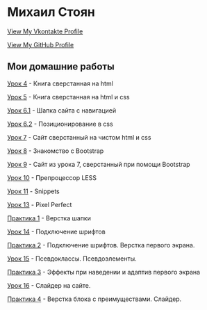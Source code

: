 # Михаил Стоян
[View My Vkontakte Profile](https://vk.com/stoyan)


[View My GitHub Profile](https://github.com/drsebastian)
 

Мои домашние работы
------


[Урок 4](https://drsebastian.github.io/lesson_4/) - Книга сверстанная на html  


[Урок 5](https://drsebastian.github.io/lesson_5/) - Книга сверстанная на html и css 


[Урок 6.1](https://drsebastian.github.io/lesson_5/) - Шапка сайта с навигацией  


[Урок 6.2](https://drsebastian.github.io/lesson_6.2/) - Позиционирование в css  


[Урок 7](https://drsebastian.github.io/lesson_7/) - Сайт сверстанный на чистом html и css  


[Урок 8](https://drsebastian.github.io/lesson_8/) - Знакомство с Bootstrap  


[Урок 9](https://drsebastian.github.io/lesson_9/) - Сайт из урока 7, сверстанный при помощи Bootstrap 


[Урок 10](https://drsebastian.github.io/lesson_10/) - Препроцессор LESS  


[Урок 11](https://drsebastian.github.io/lesson_11/) - Snippets  


[Урок 13](https://drsebastian.github.io/lesson_13/) - Pixel Perfect


[Практика 1](https://drsebastian.github.io/practice_1/) - Верстка шапки


[Урок 14](https://drsebastian.github.io/lesson_14/) - Подключение шрифтов


[Практика 2](https://drsebastian.github.io/practice_2/) - Подключение шрифтов. Верстка первого экрана. 


[Урок 15](https://drsebastian.github.io/lesson_15/) - Псевдоклассы. Псевдоэлементы.


[Практика 3](https://drsebastian.github.io/practice_3/) - Эффекты при наведении и адаптив первого экрана 


[Урок 16](drsebastian.github.io/lesson_16/) - Слайдер на сайте. 


[Практика 4](drsebastian.github.io/practice_4/) - Верстка блока с преимуществами. Слайдер.







